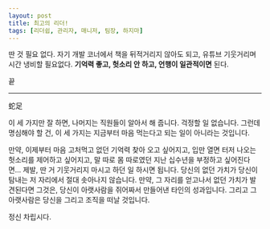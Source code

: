 ```yaml
---
layout: post
title: 최고의 리더!
tags: [리더쉽, 관리자, 매니저, 팀장, 하지마]
---
```


딴 것 필요 없다.
자기 개발 코너에서 책을 뒤적거리지 않아도 되고, 유튜브 기웃거리며 시간 냉비할 필요없다.
**기억력 좋고, 헛소리 안 하고, 언행이 일관적이면** 된다.

끝

---

蛇足

이 세 가지만 잘 하면, 나머지는 직원들이 알아서 해 줍니다. 걱정할 일 없습니다.
그런데 명심해야 할 건, 이 세 가지는 지금부터 마음 먹는다고 되는 일이 아니라는
것입니다.

만약, 이제부터 마음 고처먹고 없던 기억력 찾아 오고 싶어지고,
입만 열면 터저 나오는 헛소리를 제어하고 싶어지고,
말 따로 몸 따로였던 지난 십수년을 부정하고 싶어진다면...
제발, 딴 거 기웃거리지 마시고
하던 일 하시면 됩니다.
당신의 없던 가치가 당신이 탐내는 저 자리에서 절대 솟아나지 않습니다.
만약, 그 자리를 얻고나서 없던 가치가 발견된다면 그것은,
당신이 아랫사람을 쥐어짜서 만들어낸 타인의 성과입니다.
그리고 그 아랫사람은 당신을 그리고 조직을 떠날 것입니다.

정신 차립시다.
